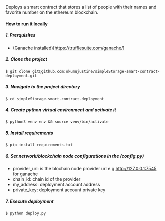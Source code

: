 Deploys a smart contract that stores a list of people with their names and favorite number on the ethereum blockchain.

#### How to run it locally
##### 1. Prerquisites
- (Ganache installed)[https://trufflesuite.com/ganache/]

##### 2. Clone the project
`$ git clone git@github.com:okumujustine/simpleStorage-smart-contract-deployment.git`

##### 3. Navigate to the project directory
`$ cd simpleStorage-smart-contract-deployment`

##### 4. Create python virtual environment and activate it
`$ python3 venv env && source venv/bin/activate`

##### 5. Install requirements
`$ pip install requirements.txt`

##### 6. Set network/blockchain node configurations in the (config.py)
 - provider_url: is the blochain node provider url e.g http://127.0.0.1:7545 for ganache
 - chain_id: chain id of the provider
 - my_address: deployment account address
 - private_key: deployment account private key

##### 7. Execute deployment
 `$ python deploy.py`